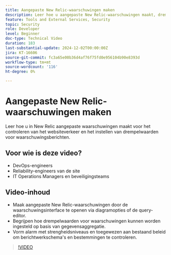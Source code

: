 ```yaml
---
title: Aangepaste New Relic-waarschuwingen maken
description: Leer hoe u aangepaste New Relic-waarschuwingen maakt, drempelwaarden instelt en meldingen configureert om uw gegevens op effectieve wijze te controleren. Ideaal voor het optimaliseren van siteprestaties.
feature: Tools and External Services, Security
topic: Security
role: Developer
level: Beginner
doc-type: Technical Video
duration: 183
last-substantial-update: 2024-12-02T00:00:00Z
jira: KT-16606
source-git-commit: fc3a65e00b36d4af76f75fd0e956104b90e8393d
workflow-type: tm+mt
source-wordcount: '116'
ht-degree: 0%

---
```



# Aangepaste New Relic-waarschuwingen maken

Leer hoe u in New Relic aangepaste waarschuwingen maakt voor het controleren van het websiteverkeer en het instellen van drempelwaarden voor waarschuwingsberichten.

## Voor wie is deze video?

* DevOps-engineers
* Reliability-engineers van de site
* IT Operations Managers en beveiligingsteams

## Video-inhoud

* Maak aangepaste New Relic-waarschuwingen door de waarschuwingsinterface te openen via diagramopties of de query-editor.
* Begrijpen hoe drempelwaarden voor waarschuwingen kunnen worden ingesteld op basis van gegevensaggregatie.
* Vorm alarm met strengheidsniveaus en toegewezen aan bestaand beleid om berichtwerkschema&#39;s en bestemmingen te controleren. 

>[!VIDEO](https://video.tv.adobe.com/v/3440771?learn=on)

